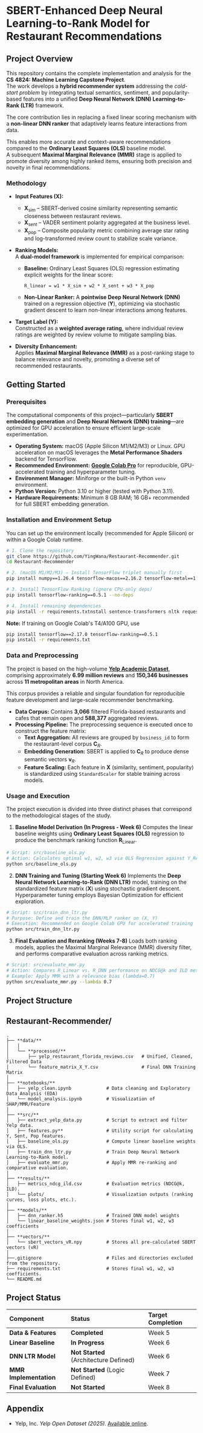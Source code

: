# SBERT-Enhanced Deep Neural Learning-to-Rank Model for Restaurant Recommendations

## Project Overview

This repository contains the complete implementation and analysis for the **CS 4824: Machine Learning Capstone Project**.  
The work develops a **hybrid recommender system** addressing the *cold-start problem* by integrating textual semantics, sentiment, and popularity-based features into a unified **Deep Neural Network (DNN) Learning-to-Rank (LTR)** framework.

The core contribution lies in replacing a fixed linear scoring mechanism with a **non-linear DNN ranker** that adaptively learns feature interactions from data.  

This enables more accurate and context-aware recommendations compared to the **Ordinary Least Squares (OLS)** baseline model.  
A subsequent **Maximal Marginal Relevance (MMR)** stage is applied to promote diversity among highly ranked items, ensuring both precision and novelty in final recommendations.

### Methodology
 
* **Input Features ($\mathbf{X}$):**  
  * $\mathbf{X}_{\text{sim}}$ – SBERT-derived cosine similarity representing semantic closeness between restaurant reviews.  
  * $\mathbf{X}_{\text{sent}}$ – VADER sentiment polarity aggregated at the business level.  
  * $\mathbf{X}_{\text{pop}}$ – Composite popularity metric combining average star rating and log-transformed review count to stabilize scale variance.

* **Ranking Models:**  
  A **dual-model framework** is implemented for empirical comparison:
  * **Baseline:** Ordinary Least Squares (OLS) regression estimating explicit weights for the linear score:
    ```
    R_linear = w1 * X_sim + w2 * X_sent + w3 * X_pop
    ```
  * **Non-Linear Ranker:** A **pointwise Deep Neural Network (DNN)** trained on a regression objective ($\mathbf{Y}$), optimizing via stochastic gradient descent to learn non-linear interactions among features.

* **Target Label ($\mathbf{Y}$):**  
  Constructed as a **weighted average rating**, where individual review ratings are weighted by review volume to mitigate sampling bias.

* **Diversity Enhancement:**  
  Applies **Maximal Marginal Relevance (MMR)** as a post-ranking stage to balance relevance and novelty, promoting a diverse set of recommended restaurants.

## Getting Started

### Prerequisites

The computational components of this project—particularly **SBERT embedding generation** and **Deep Neural Network (DNN) training**—are optimized for GPU acceleration to ensure efficient large-scale experimentation.

* **Operating System:** macOS (Apple Silicon M1/M2/M3) or Linux. GPU acceleration on macOS leverages the **Metal Performance Shaders** backend for TensorFlow.  
* **Recommended Environment:** [**Google Colab Pro**](https://colab.research.google.com/signup) for reproducible, GPU-accelerated training and hyperparameter tuning.  
* **Environment Manager:** Miniforge or the built-in Python `venv` environment.  
* **Python Version:** Python 3.10 or higher (tested with Python 3.11).  
* **Hardware Requirements:** Minimum 8 GB RAM; 16 GB+ recommended for full SBERT embedding generation.

### Installation and Environment Setup

You can set up the environment locally (recommended for Apple Silicon) or within a Google Colab runtime.

```bash
# 1. Clone the repository
git clone https://github.com/YingWana/Restaurant-Recommender.git
cd Restaurant-Recommender

# 2. (macOS M1/M2/M3) — Install TensorFlow triplet manually first
pip install numpy==1.26.4 tensorflow-macos==2.16.2 tensorflow-metal==1.2.0

# 3. Install TensorFlow Ranking (ignore CPU-only deps)
pip install tensorflow-ranking==0.5.1 --no-deps

# 4. Install remaining dependencies
pip install -r requirements.txtnstall sentence-transformers nltk requests
```
**Note:** If training on Google Colab's T4/A100 GPU, use

```bash
pip install tensorflow==2.17.0 tensorflow-ranking==0.5.1
pip install -r requirements.txt
```

### Data and Preprocessing

The project is based on the high-volume [**Yelp Academic Dataset**](https://business.yelp.com/data/resources/open-dataset/), comprising approximately **6.99 million reviews** and **150,346 businesses** across **11 metropolitan areas** in North America.  

This corpus provides a reliable and singular foundation for reproducible feature development and large-scale recommender benchmarking.

* **Data Corpus:** Contains **3,066** filtered Florida-based restaurants and cafes that remain open and **588,377** aggregated reviews.
* **Processing Pipeline:** The preprocessing sequence is executed once to construct the feature matrix:
    * **Text Aggregation:** All reviews are grouped by `business_id` to form the restaurant-level corpus $\mathbf{C}_R$.
    * **Embedding Generation:** SBERT is applied to $\mathbf{C}_R$ to produce dense semantic vectors $\mathbf{v}_R$.
    * **Feature Scaling:** Each feature in $\mathbf{X}$ (similarity, sentiment, popularity) is standardized using `StandardScaler` for stable training across models.

### Usage and Execution

The project execution is divided into three distinct phases that correspond to the methodological stages of the study.

1.  **Baseline Model Derivation (In Progress - Week 6)**
Computes the linear baseline weights using **Ordinary Least Squares (OLS)** regression to produce the benchmark ranking function $\mathbf{R}_{\text{Linear}}$.

```bash
# Script: src/baseline_ols.py
# Action: Calculates optimal w1, w2, w3 via OLS Regression against Y_Relevance target.
python src/baseline_ols.py
```

2. **DNN Training and Tuning (Starting Week 6)**
Implements the **Deep Neural Network Learning-to-Rank (DNN LTR)** model, training on the standardized feature matrix ($\mathbf{X}$) using stochastic gradient descent.
Hyperparameter tuning employs Bayesian Optimization for efficient exploration.

```bash
# Script: src/train_dnn_ltr.py
# Purpose: Define and train the DNN/MLP ranker on (X, Y)
# Execution: Recommended on Google Colab GPU for accelerated training
python src/train_dnn_ltr.py
```

3. **Final Evaluation and Reranking (Weeks 7-8)**
Loads both ranking models, applies the Maximal Marginal Relevance (MMR) diversity filter, and performs comparative evaluation across ranking metrics.

```bash
# Script: src/evaluate_mmr.py
# Action: Compares R_Linear vs. R_DNN performance on NDCG@k and ILD metrics.
# Example: Apply MMR with a relevance bias (lambda=0.7)
python src/evaluate_mmr.py --lambda 0.7
```
## Project Structure

## Restaurant-Recommender/

```text
.
├── **data/**
│   │
│   └── **processed/**
│       ├── yelp_restaurant_florida_reviews.csv   # Unified, Cleaned, Filtered Data 
│       └── feature_matrix_X_Y.csv                # Final DNN Training Matrix 
│
├── **notebooks/**
│   ├── yelp_clean.ipynb             # Data cleaning and Exploratory Data Analysis (EDA)
│   └── model_analysis.ipynb         # Visualization of SHAP/MMR/Feature 
│
├── **src/**
│   ├── extract_yelp_data.py         # Script to extract and filter Yelp data.
│   ├── features.py**                # Utility script for calculating Y, Sent, Pop features.
│   ├── baseline_ols.py              # Compute linear baseline weights via OLS.
│   ├── train_dnn_ltr.py             # Train Deep Neural Network Learning-to-Rank model.
│   ├── evaluate_mmr.py              # Apply MMR re-ranking and comparative evaluation.
│
├── **results/**
│   ├── metrics_ndcg_ild.csv         # Evaluation metrics (NDCG@k, ILD).
│   └── plots/                       # Visualization outputs (ranking curves, loss plots, etc.).
│
├── **models/**
│   ├── dnn_ranker.h5                # Trained DNN model weights
│   └── linear_baseline_weights.json # Stores final w1, w2, w3 coefficients
│
├── **vectors/**
│   └── sbert_vectors_vR.npy         # Stores all pre-calculated SBERT vectors (vR)
│
├──.gitignore                        # Files and directories excluded from the repository.
├── requirements.txt                 # Stores final w1, w2, w3 coefficients.
└── README.md
```

## Project Status

| Component | Status | Target Completion |
| :--- | :--- | :--- |
| **Data & Features** | **Completed** | Week 5 |
| **Linear Baseline** | **In Progress** | Week 6 |
| **DNN LTR Model** | **Not Started** (Architecture Defined) | Week 6 |
| **MMR Implementation** | **Not Started** (Logic Defined) | Week 7 |
| **Final Evaluation** | **Not Started** | Week 8 |

## Appendix
- Yelp, Inc. *Yelp Open Dataset (2025).* [Available online](https://business.yelp.com/data/resources/open-dataset/).  



